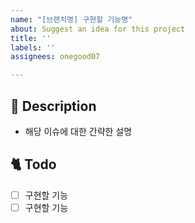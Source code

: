 ```yaml
---
name: "[브랜치명] 구현할 기능명"
about: Suggest an idea for this project
title: ''
labels: ''
assignees: onegood07

---
```


## 📔 Description
- 해당 이슈에 대한 간략한 설명

## 🐈 Todo
- [ ] 구현할 기능
- [ ] 구현할 기능
